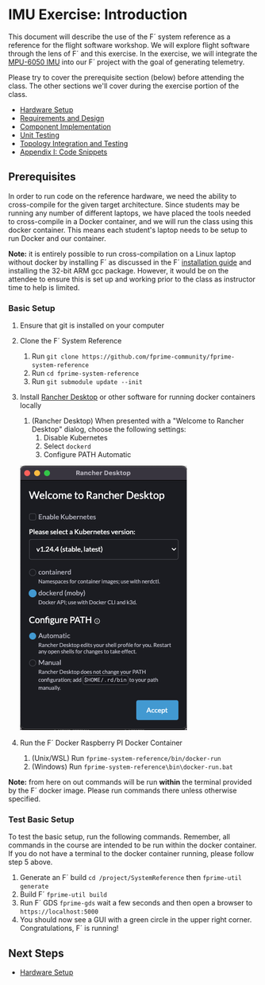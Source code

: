 # IMU Exercise: Introduction

This document will describe the use of the F´ system reference as a reference for the flight software workshop. We will
explore flight software through the lens of F´ and this exercise. In the exercise, we will integrate the
[MPU-6050 IMU](https://learn.adafruit.com/mpu6050-6-dof-accelerometer-and-gyro) into our F´ project with the goal of
generating telemetry.

Please try to cover the prerequisite section (below) before attending the class. The other sections we'll cover during
the exercise portion of the class.

- [Hardware Setup](./hardware.md)
- [Requirements and Design](./requirements-and-design.md)
- [Component Implementation](./component-implementation.md)
- [Unit Testing](./unit-testing.md)
- [Topology Integration and Testing](./topology-integration.md)
- [Appendix I: Code Snippets](./appendix-1.md)


## Prerequisites

In order to run code on the reference hardware, we need the ability to cross-compile for the given target architecture.
Since students may be running any number of different laptops, we have placed the tools needed to cross-compile in a
Docker container, and we will run the class using this docker container. This means each student's laptop needs to be
setup to run Docker and our container.

**Note:** it is entirely possible to run cross-compilation on a Linux laptop without docker by installing F´ as
discussed in the F´ [installation guide](https://nasa.github.io/fprime/INSTALL.html) and installing the 32-bit ARM gcc
package. However, it would be on the attendee to ensure this is set up and working prior to the class as instructor time
to help is limited.


### Basic Setup

1. Ensure that git is installed on your computer
2. Clone the F´ System Reference
   1. Run `git clone https://github.com/fprime-community/fprime-system-reference`
   2. Run `cd fprime-system-reference`
   3. Run `git submodule update --init`
3. Install [Rancher Desktop](https://rancherdesktop.io/) or other software for running docker containers locally
   1. (Rancher Desktop) When presented with a "Welcome to Rancher Desktop" dialog, choose the following settings:
      1. Disable Kubernetes
      2. Select `dockerd` 
      3. Configure PATH Automatic

   ![Rancher Config](../img/rancher-config.png)
4. Run the F´ Docker Raspberry PI Docker Container
   1. (Unix/WSL) Run `fprime-system-reference/bin/docker-run`
   2. (Windows) Run `fprime-system-reference\bin\docker-run.bat`

**Note:** from here on out commands will be run **within** the terminal provided by the F´ docker image. Please run
commands there unless otherwise specified.

### Test Basic Setup

To test the basic setup, run the following commands. Remember, all commands in the course are intended to be run within
the docker container.  If you do not have a terminal to the docker container running, please follow step 5 above.

1. Generate an F´ build `cd /project/SystemReference` then `fprime-util generate`
2. Build F´ `fprime-util build`
3. Run F´ GDS `fprime-gds` wait a few seconds and then open a browser to `https://localhost:5000`
4. You should now see a GUI with a green circle in the upper right corner.  Congratulations, F´ is running!

## Next Steps
- [Hardware Setup](./hardware.md)
